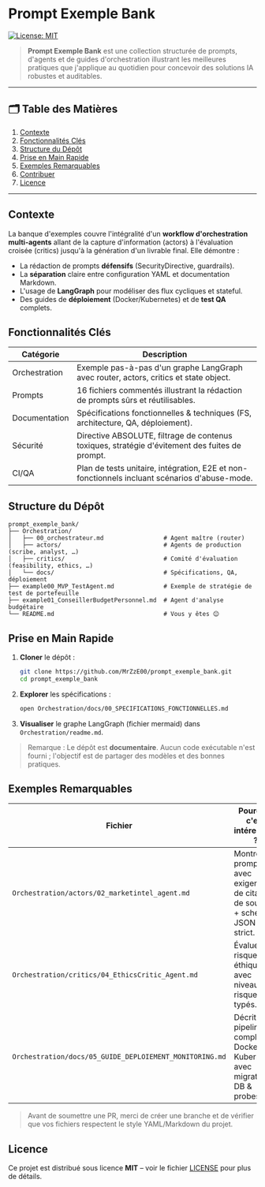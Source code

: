 # Prompt Exemple Bank

[![License: MIT](https://img.shields.io/badge/License-MIT-green.svg)](LICENSE)

> **Prompt Exemple Bank** est une collection structurée de prompts, d'agents et de guides d'orchestration illustrant les meilleures pratiques que j'applique au quotidien pour concevoir des solutions IA robustes et auditables.

---

## 🗂️ Table des Matières
1. [Contexte](#contexte)
2. [Fonctionnalités Clés](#fonctionnalités-clés)
3. [Structure du Dépôt](#structure-du-dépôt)
4. [Prise en Main Rapide](#prise-en-main-rapide)
5. [Exemples Remarquables](#exemples-remarquables)
6. [Contribuer](#contribuer)
7. [Licence](#licence)

---

## Contexte
La banque d'exemples couvre l'intégralité d'un **workflow d'orchestration multi-agents** allant de la capture d'information (actors) à l'évaluation croisée (critics) jusqu'à la génération d'un livrable final. Elle démontre :

* La rédaction de prompts **défensifs** (SecurityDirective, guardrails).
* La **séparation** claire entre configuration YAML et documentation Markdown.
* L'usage de **LangGraph** pour modéliser des flux cycliques et stateful.
* Des guides de **déploiement** (Docker/Kubernetes) et de **test QA** complets.

## Fonctionnalités Clés
| Catégorie | Description |
|-----------|-------------|
| Orchestration | Exemple pas-à-pas d'un graphe LangGraph avec router, actors, critics et state object. |
| Prompts | 16 fichiers commentés illustrant la rédaction de prompts sûrs et réutilisables. |
| Documentation | Spécifications fonctionnelles & techniques (FS, architecture, QA, déploiement). |
| Sécurité | Directive ABSOLUTE, filtrage de contenus toxiques, stratégie d'évitement des fuites de prompt. |
| CI/QA | Plan de tests unitaire, intégration, E2E et non-fonctionnels incluant scénarios d'abuse-mode. |

## Structure du Dépôt
```
prompt_exemple_bank/
├── Orchestration/
│   ├── 00_orchestrateur.md                 # Agent maître (router)
│   ├── actors/                             # Agents de production (scribe, analyst, …)
│   ├── critics/                            # Comité d'évaluation (feasibility, ethics, …)
│   └── docs/                               # Spécifications, QA, déploiement
├── example00_MVP_TestAgent.md              # Exemple de stratégie de test de portefeuille
├── example01_ConseillerBudgetPersonnel.md  # Agent d'analyse budgétaire
└── README.md                               # Vous y êtes 😊
```

## Prise en Main Rapide
1. **Cloner** le dépôt :
   ```bash
   git clone https://github.com/MrZzE00/prompt_exemple_bank.git
   cd prompt_exemple_bank
   ```
2. **Explorer** les spécifications :
   ```bash
   open Orchestration/docs/00_SPECIFICATIONS_FONCTIONNELLES.md
   ```
3. **Visualiser** le graphe LangGraph (fichier mermaid) dans `Orchestration/readme.md`.

> Remarque : Le dépôt est **documentaire**. Aucun code exécutable n'est fourni ; l'objectif est de partager des modèles et des bonnes pratiques.

## Exemples Remarquables
| Fichier | Pourquoi c'est intéressant ? |
|---------|-----------------------------|
| `Orchestration/actors/02_marketintel_agent.md` | Montre un prompt avec exigence de citation de sources + schéma JSON strict. |
| `Orchestration/critics/04_EthicsCritic_Agent.md` | Évalue les risques éthiques avec niveaux de risque typés. |
| `Orchestration/docs/05_GUIDE_DEPLOIEMENT_MONITORING.md` | Décrit un pipeline complet Docker → Kubernetes avec migrations DB & probes. |

> Avant de soumettre une PR, merci de créer une branche et de vérifier que vos fichiers respectent le style YAML/Markdown du projet.

## Licence
Ce projet est distribué sous licence **MIT** – voir le fichier [LICENSE](LICENSE) pour plus de détails.